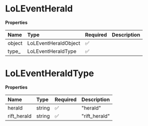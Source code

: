 # LoLEventHerald

**Properties**

| Name   | Type                 | Required | Description |
| :----- | :------------------- | :------- | :---------- |
| object | LoLEventHeraldObject | ✅       |             |
| type\_ | LoLEventHeraldType   | ✅       |             |

# LoLEventHeraldType

**Properties**

| Name        | Type   | Required | Description   |
| :---------- | :----- | :------- | :------------ |
| herald      | string | ✅       | "herald"      |
| rift_herald | string | ✅       | "rift_herald" |
